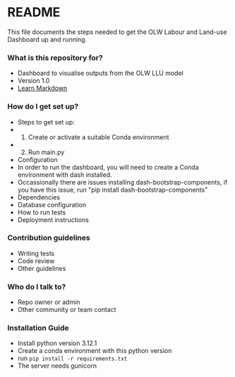 # README

This file documents the steps needed to get the OLW Labour and Land-use Dashboard up and running.

### What is this repository for?

* Dashboard to visualise outputs from the OLW LLU model
* Version 1.0
* [Learn Markdown](https://bitbucket.org/tutorials/markdowndemo)

### How do I get set up?

* Steps to get set up:
* 1. Create or activate a suitable Conda environment
* 2. Run main.py
* Configuration
* In order to run the dashboard, you will need to create a Conda environment with dash installed.
* Occassionally there are issues installing dash-bootstrap-components, if you have this issue, run "pip install dash-bootstrap-components"
* Dependencies
* Database configuration
* How to run tests
* Deployment instructions

### Contribution guidelines

* Writing tests
* Code review
* Other guidelines

### Who do I talk to?

* Repo owner or admin
* Other community or team contact

### Installation Guide

* Install python version 3.12.1
* Create a conda environment with this python version
* run `pip install -r requirements.txt`
* The server needs gunicorn
